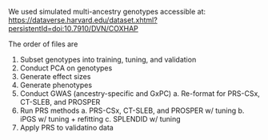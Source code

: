 We used simulated multi-ancestry genotypes accessible at: https://dataverse.harvard.edu/dataset.xhtml?persistentId=doi:10.7910/DVN/COXHAP

The order of files are
1. Subset genotypes into training, tuning, and validation
2. Conduct PCA on genotypes
3. Generate effect sizes
4. Generate phenotypes
5. Conduct GWAS (ancestry-specific and GxPC)
   a. Re-format for PRS-CSx, CT-SLEB, and PROSPER
7. Run PRS methods
   a. PRS-CSx, CT-SLEB, and PROSPER w/ tuning
   b. iPGS w/ tuning + refitting
   c. SPLENDID w/ tuning
9. Apply PRS to validatino data
